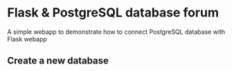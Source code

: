 # Flask & PostgreSQL database forum
A simple webapp to demonstrate how to connect PostgreSQL database with Flask webapp

## Create a new database
